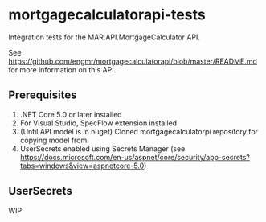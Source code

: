 # mortgagecalculatorapi-tests
Integration tests for the MAR.API.MortgageCalculator API.

See https://github.com/engmr/mortgagecalculatorapi/blob/master/README.md for more information on this API.

## Prerequisites
1. .NET Core 5.0 or later installed
1. For Visual Studio, SpecFlow extension installed
1. (Until API model is in nuget) Cloned mortgagecalculatorpi repository for copying model from.
1. UserSecrets enabled using Secrets Manager (see https://docs.microsoft.com/en-us/aspnet/core/security/app-secrets?tabs=windows&view=aspnetcore-5.0)

## UserSecrets
WIP